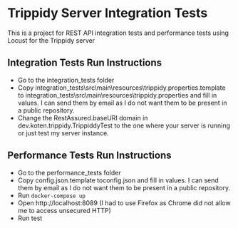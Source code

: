 # Trippidy Server Integration Tests
This is a project for REST API integration tests and performance tests using Locust for the Trippidy server

## Integration Tests Run Instructions
- Go to the integration_tests folder
- Copy integration_tests\src\main\resources\trippidy.properties.template to integration_tests\src\main\resources\trippidy.properties and fill in values. I can send them by email as I do not want them to be present in a public repository.
- Change the RestAssured.baseURI domain in dev.koten.trippidy.TrippiddyTest to the one where your server is running or just test my server instance. 

## Performance Tests Run Instructions
- Go to the performance_tests folder
- Copy config.json.template toconfig.json and fill in values. I can send them by email as I do not want them to be present in a public repository.
- Run `docker-compose up`
- Open http://localhost:8089 (I had to use Firefox as Chrome did not allow me to access unsecured HTTP)
- Run test
